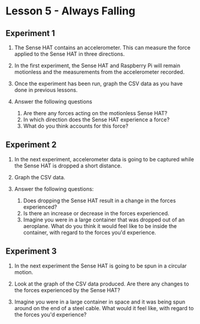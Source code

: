 # Lesson 5 - Always Falling

## Experiment 1

1. The Sense HAT contains an accelerometer. This can measure the force applied to the Sense HAT in three directions.

2. In the first experiment, the Sense HAT and Raspberry Pi will remain motionless and the measurements from the accelerometer recorded.

3. Once the experiment has been run, graph the CSV data as you have done in previous lessons.

4. Answer the following questions
	1. Are there any forces acting on the motionless Sense HAT?
	2. In which direction does the Sense HAT experience a force?
	3. What do you think accounts for this force?

## Experiment 2

1. In the next experiment, accelerometer data is going to be captured while the Sense HAT is dropped a short distance.

2. Graph the CSV data.

3. Answer the following questions:
	1. Does dropping the Sense HAT result in a change in the forces experienced?
	2. Is there an increase or decrease in the forces experienced.
	3. Imagine you were in a large container that was dropped out of an aeroplane. What do you think it would feel like to be inside the container, with regard to the forces you'd experience.

## Experiment 3

1. In the next experiment the Sense HAT is going to be spun in a circular motion.

2. Look at the graph of the CSV data produced. Are there any changes to the forces experienced by the Sense HAT?

3. Imagine you were in a large container in space and it was being spun around on the end of a steel cable. What would it feel like, with regard to the forces you'd experience?

